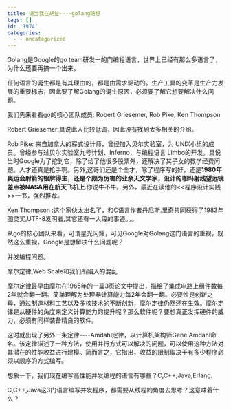 ```yaml
---
title: 请当我在胡扯----golang随想
tags: []
id: '1974'
categories:
  - - uncategorized
---
```


Golang是Google的go team研发一的门编程语言，世界上已经有那么多语言了，为什么还要再搞一个出来。

任何语言的诞生都是有其理由的，都是由需求驱动的。生产工具的变革是生产力发展的重要标志，因此要了解Golang的诞生原因，必须要了解它想要解决什么问题。

我们先来看看go的核心团队成员: Robert Griesemer, Rob Pike, Ken Thompson

Robert Griesemer:具说此人比较低调，因此没有找到太多相关的介绍。

Rob Pike: 来自加拿大的程式设计师，曾经加入贝尔实验室，为 UNIX小组的成员。曾经参与过贝尔实验室九号计划、Inferno，与编程语言 Limbo的开发。具说当时Google为了挖到它，除了给了他很多股票外，还解决了其子女的教学经费问题。人才还真是抢手啊。另外,这哥们还是个全才，除了程序写的好，还是**1980年奥运会射箭的银牌得主**，**还是个颇为厉害的业余天文学家，设计的珈玛射线望远镜差点被NASA用在航天飞机上**.你说牛不牛。另外，最近在读他的<<程序设计实践>>一书，强烈推荐。

Ken Thompson :这个家伙太出名了，和C语言作者丹尼斯.里奇共同获得了1983年图灵奖,UTF-8发明者,其它还有一大段的事迹。。。

从go的核心团队来看，可谓星光闪耀，可见Google对Golang这门语言的重视，既然这么重视，Google是想解决什么问题呢？

并发编程问题。

摩尔定律,Web Scale和我们所陷入的混乱

摩尔定律最早由摩尔在1965年的一篇3页论文中提出，描绘了集成电路上组件数每2年就会翻一翻。简单理解为处理器计算能力每2年会翻一翻。必要性是创新之母，通过制造材料工艺以及多核技术的不断创新，摩尔定律仍然还在生效。摩尔定律是从硬件的角度来定义计算能力的提升呢？那么软件呢？要想真正发挥硬件的威力，必须有同样装备精良的软件。

这时就出现了另外一条定律----Amdahl定律，以计算机架构师Gene Amdahl命名。该定律描述了一种方法，使用并行方式可以解决的问题，可以使用这种方法对其潜在的性能收益进行建模。简而言之，它指出，收益的限制取决于有多少程序必须以顺序的方式编写。

想象一下，我们现在编写高性能并发编程的语言有哪些？C,C++,Java,Erlang.

C,C++,Java这3门语言编写并发程序，都需要从线程的角度去思考？这意味着什么？